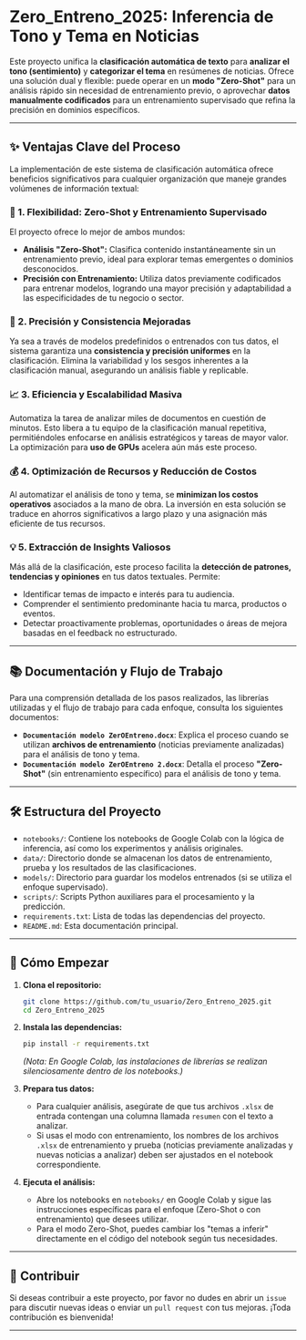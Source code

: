 # Zero_Entreno_2025: Inferencia de Tono y Tema en Noticias

Este proyecto unifica la **clasificación automática de texto** para **analizar el tono (sentimiento)** y **categorizar el tema** en resúmenes de noticias. Ofrece una solución dual y flexible: puede operar en un **modo "Zero-Shot"** para un análisis rápido sin necesidad de entrenamiento previo, o aprovechar **datos manualmente codificados** para un entrenamiento supervisado que refina la precisión en dominios específicos.

---

## ✨ Ventajas Clave del Proceso

La implementación de este sistema de clasificación automática ofrece beneficios significativos para cualquier organización que maneje grandes volúmenes de información textual:

### 🚀 1. **Flexibilidad: Zero-Shot y Entrenamiento Supervisado**
El proyecto ofrece lo mejor de ambos mundos:
* **Análisis "Zero-Shot":** Clasifica contenido instantáneamente sin un entrenamiento previo, ideal para explorar temas emergentes o dominios desconocidos.
* **Precisión con Entrenamiento:** Utiliza datos previamente codificados para entrenar modelos, logrando una mayor precisión y adaptabilidad a las especificidades de tu negocio o sector.

### 🎯 2. **Precisión y Consistencia Mejoradas**
Ya sea a través de modelos predefinidos o entrenados con tus datos, el sistema garantiza una **consistencia y precisión uniformes** en la clasificación. Elimina la variabilidad y los sesgos inherentes a la clasificación manual, asegurando un análisis fiable y replicable.

### 📈 3. **Eficiencia y Escalabilidad Masiva**
Automatiza la tarea de analizar miles de documentos en cuestión de minutos. Esto libera a tu equipo de la clasificación manual repetitiva, permitiéndoles enfocarse en análisis estratégicos y tareas de mayor valor. La optimización para **uso de GPUs** acelera aún más este proceso.

### 💰 4. **Optimización de Recursos y Reducción de Costos**
Al automatizar el análisis de tono y tema, se **minimizan los costos operativos** asociados a la mano de obra. La inversión en esta solución se traduce en ahorros significativos a largo plazo y una asignación más eficiente de tus recursos.

### 💡 5. **Extracción de Insights Valiosos**
Más allá de la clasificación, este proceso facilita la **detección de patrones, tendencias y opiniones** en tus datos textuales. Permite:
* Identificar temas de impacto e interés para tu audiencia.
* Comprender el sentimiento predominante hacia tu marca, productos o eventos.
* Detectar proactivamente problemas, oportunidades o áreas de mejora basadas en el feedback no estructurado.

---

## 📚 Documentación y Flujo de Trabajo

Para una comprensión detallada de los pasos realizados, las librerías utilizadas y el flujo de trabajo para cada enfoque, consulta los siguientes documentos:

* **`Documentación modelo ZerOEntreno.docx`**: Explica el proceso cuando se utilizan **archivos de entrenamiento** (noticias previamente analizadas) para el análisis de tono y tema.
* **`Documentación modelo ZerOEntreno 2.docx`**: Detalla el proceso **"Zero-Shot"** (sin entrenamiento específico) para el análisis de tono y tema.

---

## 🛠️ Estructura del Proyecto

* `notebooks/`: Contiene los notebooks de Google Colab con la lógica de inferencia, así como los experimentos y análisis originales.
* `data/`: Directorio donde se almacenan los datos de entrenamiento, prueba y los resultados de las clasificaciones.
* `models/`: Directorio para guardar los modelos entrenados (si se utiliza el enfoque supervisado).
* `scripts/`: Scripts Python auxiliares para el procesamiento y la predicción.
* `requirements.txt`: Lista de todas las dependencias del proyecto.
* `README.md`: Esta documentación principal.

---

## 🚀 Cómo Empezar

1.  **Clona el repositorio:**
    ```bash
    git clone https://github.com/tu_usuario/Zero_Entreno_2025.git
    cd Zero_Entreno_2025
    ```

2.  **Instala las dependencias:**
    ```bash
    pip install -r requirements.txt
    ```
    *(Nota: En Google Colab, las instalaciones de librerías se realizan silenciosamente dentro de los notebooks.)*

3.  **Prepara tus datos:**
    * Para cualquier análisis, asegúrate de que tus archivos `.xlsx` de entrada contengan una columna llamada `resumen` con el texto a analizar.
    * Si usas el modo con entrenamiento, los nombres de los archivos `.xlsx` de entrenamiento y prueba (noticias previamente analizadas y nuevas noticias a analizar) deben ser ajustados en el notebook correspondiente.

4.  **Ejecuta el análisis:**
    * Abre los notebooks en `notebooks/` en Google Colab y sigue las instrucciones específicas para el enfoque (Zero-Shot o con entrenamiento) que desees utilizar.
    * Para el modo Zero-Shot, puedes cambiar los "temas a inferir" directamente en el código del notebook según tus necesidades.

---

## 🤝 Contribuir

Si deseas contribuir a este proyecto, por favor no dudes en abrir un `issue` para discutir nuevas ideas o enviar un `pull request` con tus mejoras. ¡Toda contribución es bienvenida!

---
